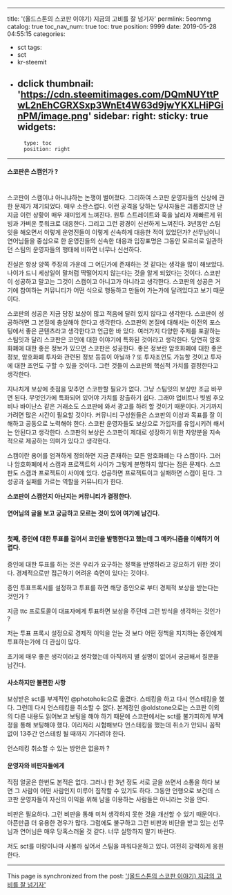 
---
title: '(올드스톤의 스코판 이야기) 지금의 고비를 잘 넘기자'
permlink: 5eommg
catalog: true
toc_nav_num: true
toc: true
position: 9999
date: 2019-05-28 04:55:15
categories:
- sct
tags:
- sct
- kr-steemit
- dclick
thumbnail: 'https://cdn.steemitimages.com/DQmNUYttPwL2nEhCGRXSxp3WnEt4W63d9jwYKXLHiPGinPM/image.png'
sidebar:
    right:
        sticky: true
widgets:
    -
        type: toc
        position: right
---


#### 스코판은 스캠인가 ?
#
스코판이 스캠이냐 아니냐하는 논쟁이 벌어졌다. 그리하여 스코판 운영자들의 신상에 관한 문제가 제기되었다. 매우 소란스럽다. 이런 공격을 당하는 당사자들은 괴롭겠지만 난 지금 이런 상황이 매우 재미있게 느껴진다. 원투 스트레이트와 훅을 날리자 재빠르게 위빙과 가벼운 풋워크로 대응한다. 그리고 그런 광경이 신선하게 느껴진다. 3년동안 스팀잇을 해오면서 이렇게 운영진들이 이렇게 신속하게 대응한 적이 있었던가? 선무님이니 연어님들을 중심으로 한 운영진들의 신속한 대응과 입장표명은 그동안 모르쇠로 일관하던 스팀의 운영자들의 행태에 비하면 너무나 신선하다. 

진실은 항상 양쪽 주장의 가운데 그 어딘가에 존재하는 것 같다는 생각을 많이 해보았다. 나이가 드니 세상일이 말처럼 딱떨어지지 않는다는 것을 알게 되었다는 것이다. 스코판이 성공하고 말고는 그것이 스캠이고 아니고가 아니라고 생각한다. 스코판의 성공은 거기에 참여하는 커뮤니티가 어떤 식으로 행동하고 만들어 가는가에 달려있다고 보기 때문이다. 

스코판의 성공은 지금 당장 보상이 많고 적음에 달려 있지 않다고 생각한다. 스코판이 성공하려면 그 본질에 충실해야 한다고 생각한다. 스코판의 본질에 대해서는 이전의 포스팅에서 좋은 콘텐츠라고 생각한다고 언급한 바 있다. 여러가지 다양한 주제를 포괄하는 스팀잇과 달리 스코판은 코인에 대한 이야기에 특화된 것이라고 생각한다. 당연히 암호화폐에 대한 좋은 정보가 있으면 스코판은 성공한다. 좋은 정보란 암호화폐에 대한 좋은 정보, 암호화폐 투자와 관련된 정보 등등이 아닐까 ? 또 투자조언도 가능할 것이고 투자에 대한 조언도 구할 수 있을 것이다. 그런 것들이 스코판의 핵심적 가치를 결정한다고 생각한다. 

지나치게 보상에 촛점을 맞추면 스코판할 필요가 없다. 그냥 스팀잇의 보상만 조금 바꾸면 된다. 무엇인가에 특화되어 있어야 가치를 창출하기 쉽다. 그래야 업비트나 빗썸 후오비나 바이난스 같은 거래소도 스코판에 와서 광고를 하려 할 것이기 때문이다. 거기까지 가려면 많은 시간이 필요할 것이다. 커뮤니티 구성원들은 스코판의 이상과 목표를 잘 이해하고 공동으로 노력해야 한다. 스코판 운영자들도 보상으로 가입자를 유입시키려 해서는 안된다고 생각한다. 스코판의 보상은 스코판이 제대로 성장하기 위한 자양분을 지속적으로 제공하는 의미가 있다고 생각한다. 

스캠이란 용어를 엄격하게 정의하면 지금 존재하는 모든 암호화폐는 다 스캠이다. 그러나 암호화폐에서 스캠과 프로젝트의 사이가 그렇게 분명하지 않다는 점은 문제다. 스코판도 스캠과 프로젝트이 사이에 있다. 성공하면 프로젝트이고 실패하면 스캠이 된다. 그 성공과 실패를 가르는 역할을 커뮤니티가 한다. 

**스코판이 스캠인지 아닌지는 커뮤니티가 결정한다.** 

#### 연어님의 글을 보고 궁금하고 모르는 것이 있어 여기에 남긴다. 
#
#### 첫째, 증인에 대한 투표를 걸어서 코인을 발행한다고 했는데 그 메카니즘을 이해하기 어렵다. 

증인에 대한 투표를 하는 것은 우리가 요구하는 정책을 반영하라고 강요하기 위한 것이다. 경제적으로만 접근하기 어려운 측면이 있다는 것이다. 

증인 투표프록시를 설정하고 투표를 하면 해당 증인으로 부터 경제적 보상을 받는다는 것인가 ? 

지금 ttc 프로토콜이 대표자에게 투표하면 보상을 주던데 그런 방식을 생각하는 것인가 ?

저는 투표 프록시 설정으로 경제적 이익을 얻는 것 보다 어떤 정책을 지지하는 증인에게 투표하는가에 더 관심이 많다. 

초기에 매우 좋은 생각이라고 생각했는데 아직까지 별 설명이 없어서 궁금해서 질문을 남긴다. 


#### 사소하지만 불편한 사항

보상받은 sct를 부계적인 @photoholic으로 옮겼다. 스테킹을 하고 다시 언스테킹을 했다. 그런데 다시 언스테킹을 취소할 수 없다. 본계정인 @oldstone으로는 스코판 이외의 다른 내용도 읽어보고 보팅을 해야 하기 때문에 스코판에서는 sct를 불가피하게 부계정을 통해 보팅해야 했다. 이리저리 시험해보다 언스테킹을 했는데 취소가 안되니 꼼짝없이 13주간 언스테킹 될 때까지 기다려야 한다.

언스테킹 취소할 수 있는 방안은 없을까 ?


#### 운영자와 비판자들에게 

직접 얼굴은 한번도 본적은 없다. 그러나 한 3년 정도 서로 글을 쓰면서 소통을 하다 보면 그 사람이 어떤 사람인지 미루어 짐작할 수 있기도 하다. 그동안 언행으로 보건데 스코판 운영자들이 자신의 이익을 위해 남을 이용하는 사람들은 아니라는 것을 안다. 

비판은 필요하다. 그런 비판을 통해 미처 생각하지 못한 것을 개선할 수 있기 때문이다. 아픈만큼 더 유용한 경우가 많다. 그럼에도 불구하고 그런 비판과 비단을 받고 있는 선무님과 연어님은 매우 당혹스러울 것 같다. 너무 실망하지 말기 바란다. 

저도 sct를 미량이나마 사볼까 싶어서 스팀을 파워다운하고 있다. 여전히 강력하게 응원한다.

- - -

This page is synchronized from the post: ['(올드스톤의 스코판 이야기) 지금의 고비를 잘 넘기자'](https://steemit.com/@oldstone/5eommg)
